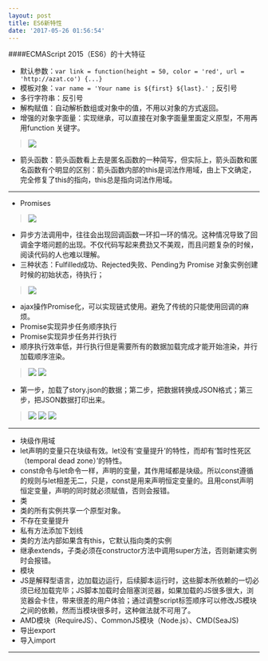 ```yaml
---
layout: post
title: ES6新特性
date: '2017-05-26 01:56:54'
---
```


####ECMAScript 2015（ES6）的十大特征
* 默认参数：`var link = function(height = 50, color = 'red', url = 'http://azat.co') {...}`
* 模板对象：`var name = 'Your name is ${first} ${last}.' `; 反引号
* 多行字符串：反引号
* 解构赋值：自动解析数组或对象中的值，不用以对象的方式返回。
* 增强的对象字面量：实现继承，可以直接在对象字面量里面定义原型，不用再用function 关键字。
> ![](/assets/images/2017/es1.jpg)

* 箭头函数：箭头函数看上去是匿名函数的一种简写，但实际上，箭头函数和匿名函数有个明显的区别：箭头函数内部的this是词法作用域，由上下文确定，完全修复了this的指向，this总是指向词法作用域。

---
* Promises
> ![](/assets/images/2017/es2.jpg)

 * 异步方法调用中，往往会出现回调函数一环扣一环的情况。这种情况导致了回调金字塔问题的出现。不仅代码写起来费劲又不美观，而且问题复杂的时候，阅读代码的人也难以理解。
 * 三种状态：Fulfilled成功、Rejected失败、Pending为 Promise 对象实例创建时候的初始状态，待执行；
>![](/assets/images/2017/es3.jpg)

 * ajax操作Promise化，可以实现链式使用。避免了传统的只能使用回调的麻烦。
 * Promise实现异步任务顺序执行
 * Promise实现异步任务并行执行
 * 顺序执行效率低，并行执行但是需要所有的数据加载完成才能开始渲染，并行加载顺序渲染。
> ![](/assets/images/2017/es4.jpg)
> ![](/assets/images/2017/es5.jpg)
 
 * 第一步，加载了story.json的数据；第二步，把数据转换成JSON格式；第三步，把JSON数据打印出来。
> ![](/assets/images/2017/es6.jpg)
> ![](/assets/images/2017/es7.jpg)
> ![](/assets/images/2017/es8.jpg)
 
---
* 块级作用域
 * let声明的变量只在块级有效。let没有‘变量提升’的特性，而却有‘暂时性死区（temporal dead zone）’的特性。
 * const命令与let命令一样，声明的变量，其作用域都是块级。所以const遵循的规则与let相差无二，只是，const是用来声明恒定变量的。且用const声明恒定变量，声明的同时就必须赋值，否则会报错。
* 类
 * 类的所有实例共享一个原型对象。
 * 不存在变量提升
 * 私有方法添加下划线
 * 类的方法内部如果含有this，它默认指向类的实例
 * 继承extends，子类必须在constructor方法中调用super方法，否则新建实例时会报错。
* 模块
 * JS是解释型语言，边加载边运行，后续脚本运行时，这些脚本所依赖的一切必须已经加载完毕；JS脚本加载时会阻塞浏览器，如果加载的JS很多很大，浏览器会卡住，带来很差的用户体验；通过调整script标签顺序可以修改JS模块之间的依赖，然而当模块很多时，这种做法就不可用了。
 * AMD模块（RequireJS）、CommonJS模块（Node.js）、CMD(SeaJS)
 * 导出export
 * 导入import

---
